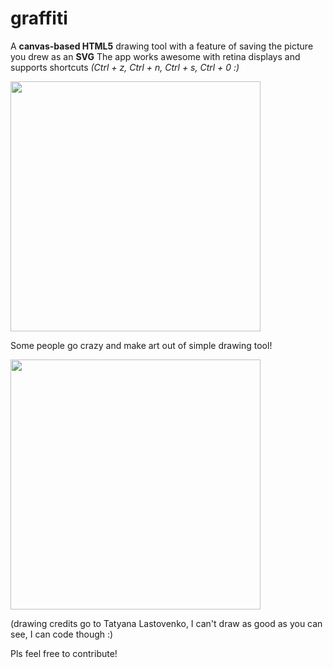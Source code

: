 # graffiti
A <b>canvas-based HTML5</b> drawing tool with a feature of saving the picture you drew as an <b>SVG</b>
The app works awesome with retina displays and supports shortcuts 
<i>(Ctrl + z, Ctrl + n, Ctrl + s, Ctrl + 0 :)</i>

<img src="http://i.imgur.com/n2uax31.png" width="400" />

Some people go crazy and make art out of simple drawing tool!

<img src="http://cs305612.vk.me/v305612225/369f/11WhVDW4ig0.jpg" width="400" />

(drawing credits go to Tatyana Lastovenko, I can't draw as good as you can see, I can code though :)

Pls feel free to contribute! 
